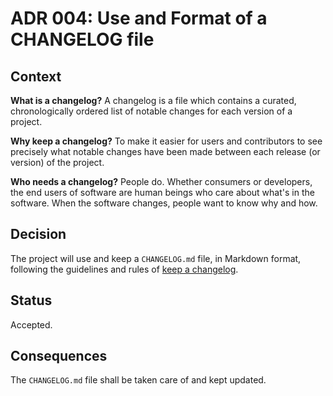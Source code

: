 <!--
© 2021 Marco Bresciani

Copying and distribution of this file, with or without modification, are
permitted in any medium without royalty provided the copyright notice
and this notice are preserved.
This file is offered as-is, without any warranty.

SPDX-FileCopyrightText: 2021 Marco Bresciani

SPDX-License-Identifier: FSFAP
-->
# ADR 004: Use and Format of a CHANGELOG file

## Context
**What is a changelog?** A changelog is a file which contains a
curated, chronologically ordered list of notable changes for each
version of a project.

**Why keep a changelog?** To make it easier for users and
contributors to see precisely what notable changes have been made
between each release (or version) of the project.

**Who needs a changelog?** People do.
Whether consumers or developers, the end users of software are human
beings who care about what's in the software.
When the software changes, people want to know why and how.

## Decision
The project will use and keep a `CHANGELOG.md` file, in Markdown format,
following the guidelines and rules of [keep a
changelog](https://keepachangelog.com/en/1.0.0/).

## Status
Accepted.

## Consequences
The `CHANGELOG.md` file shall be taken care of and kept updated.

